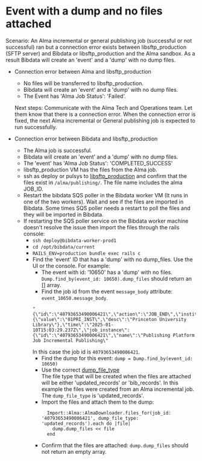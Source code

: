 # Event with a dump and no files attached

Scenario: An Alma incremental or general publishing job (successful or not successful) ran but a connection error exists between libsftp_production (SFTP server) and Bibdata or libsftp_production and the Alma sandbox. As a result Bibdata will create an 'event' and a 'dump' with no dump files. 

* Connection error between Alma and libsftp_production 
  - No files will be transferred to libsftp_production. 
  - Bibdata will create an 'event' and a 'dump' with no dump files. 
  - The Event has 'Alma Job Status': 'Failed'.
  
  Next steps: Communicate with the Alma Tech and Operations team. Let them know that there is a connection error. When the connection error is fixed, the next Alma incremental or General publishing job is expected to run successfully.
  

* Connection error between Bibdata and libsftp_production

  - The Alma job is successful. 
  - Bibdata will create an 'event' and a 'dump' with no dump files.
  - The 'event' has 'Alma Job Status': 'COMPLETED_SUCCESS'
  - libsftp_production VM has the files from the Alma job. 
  - ssh as deploy or pulsys to [libsftp_production](https://github.com/pulibrary/princeton_ansible/blob/main/inventory/all_projects/lib_sftp) and confirm that the files exist in `/alma/publishing/`. The file name includes the alma JOB_ID.
  - Restart the bibdata SQS poller in the Bibdata worker VM (It runs in one of the two workers).
  Wait and see if the files are imported in Bibdata. Some times SQS poller needs a restart to poll the files and they will be imported in Bibdata.
  - If restarting the SQS poller service on the Bibdata worker machine doesn't resolve the issue then import the files through the rails console:
    - `ssh deploy@bibdata-worker-prod1`
    - `cd /opt/bibdata/current`
    - `RAILS_ENV=production bundle exec rails c`
    - Find the 'event' ID that has a 'dump' with no dump_files. Use the UI or the console. For example:
      - The event with id: '10650' has a 'dump' with no files. `Dump.find_by(event_id: 10650).dump_files` should return an [] array.
      - Find the job id from the event `message_body` attribute: `event_10650.message_body`.
      ```
      "{\"id\":\"40793653490006421\",\"action\":\"JOB_END\",\"institution\":{\"value\":\"01PRI_INST\",\"desc\":\"Princeton University Library\"},\"time\":\"2025-01-10T15:03:29.237Z\",\"job_instance\":{\"id\":\"40793653490006421\",\"name\":\"Publishing Platform Job Incremental Publishing\"
      ```
       In this case the job id is `40793653490006421`. 
      - Find the dump for this event: `dump = Dump.find_by(event_id: 10650)`
      - Use the correct [dump_file_type](https://github.com/pulibrary/bibdata/blob/main/config/alma.yml#L10-L15)  
        The file type that will be created when the files are attached will be either 'updated_records' or 'bib_records'. In this example the files were created from an Alma incremental job. The `dump_file_type` is 'updated_records'.
      - Import the files and attach them to the dump:
        ```
          Import::Alma::AlmaDownloader.files_for(job_id: '40793653490006421', dump_file_type: 'updated_records').each do |file|
            dump.dump_files << file
          end
        ```
      - Confirm that the files are attached:
        `dump.dump_files` should not return an empty array.
